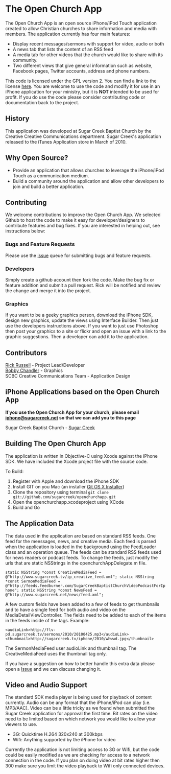 The Open Church App
===================

The Open Church App is an open source iPhone/iPod Touch application created to allow Christian churches to share information and media with members.  The application currently has four main features:

* Display recent messages/sermons with support for video, audio or both
* A news tab that lists the content of an RSS feed
* A media tab for other videos that the church would like to share with its community.
* Two different views that give general information such as website, Facebook pages, Twitter accounts, address and phone numbers.

This code is licensed under the GPL version 2.  You can find a link to the license [here](http://www.gnu.org/licenses/gpl-2.0.html). You are welcome to use the code and modify it for use in an iPhone application for your ministry, but it is __NOT__ intended to be used for profit.  If you do use the code please consider contributing code or documentation back to the project.

History
-------

This application was developed at Sugar Creek Baptist Church by the Creative Creative Communications department.  Sugar Creek's application released to the iTunes Application store in March of 2010.

Why Open Source?
---------------- 

* Provide an application that allows churches to leverage the iPhone/iPod Touch as a communication medium.
* Build a community around the application and allow other developers to join and build a better application.

Contributing
------------
We welcome contributions to improve the Open Church App.  We selected Github to host the code to make it easy for developer/designers to contribute features and bug fixes.  If you are interested in helping out, see instructions below:

### Bugs and Feature Requests
Please use the [issue](http://github.com/sugarcreek/openchurchapp/issues) queue for submitting bugs and feature requests.

### Developers
Simply create a github account then fork the code.  Make the bug fix or feature addition and submit a pull request.  Rick will be notified and review the change and merge it into the project.

### Graphics

If you want to be a geeky graphics person, download the iPhone SDK, design new graphics, update the views using Interface Builder.  Then just use the developers instructions above.  If you want to just use Photoshop then post your graphics to a site or flickr and open an issue with a link to the graphic suggestions.  Then a developer can add it to the application.

Contributors
------------

[Rick Russell](mailto:rrussell@sugarcreek.net) - Project Lead/Developer  
[Bobby Chandler](mailto:bchandler@sugarcreek.net) - Graphics  
SCBC Creative Communications Team - Application Design  

iPhone Applications based on the Open Church App
------------------------------------------------
__If you use the Open Church App for your church, please email [iphone@sugarcreek.net](mailto:iphone@sugarcreek.net) so that we can add you to this page__

Sugar Creek Baptist Church - [Sugar Creek](http://itunes.apple.com/us/app/sugar-creek/id362313367?mt=8)

Building The Open Church App
----------------------------

The application is written in Objective-C using Xcode against the iPhone SDK.  We have included the Xcode project file with the source code.  

To Build:

1. Register with Apple and download the iPhone SDK
1. Install GIT on you Mac (an installer [Git OS X Installer](http://code.google.com/p/git-osx-installer/))
1. Clone the repository using terminal
	`git clone git://github.com/sugarcreek/openchurchapp.git`
1. Open the openchurchapp.xcodeproject using XCode
1. Build and Go


The Application Data
--------------------

The data used in the application are based on standard RSS feeds. One feed for the meessages, news, and creative media.  Each feed is parsed when the application is loaded in the background using the FeedLoader class and an operation queue.  The feeds can be standard RSS feeds used for news readers or podcast feeds.  To change the feeds, just modify the urls that are static NSStrings in the openchurchAppDelegate.m file.

`
static NSString *const CreativeMediaFeed = @"http://www.sugarcreek.tv/ip_creative_feed.xml";
static NSString *const SermonMediaFeed = @"http://feeds.feedburner.com/SugarCreekBaptistChurchVideoPodcastForIphone";
static NSString *const NewsFeed = @"http://www.sugarcreek.net/news/feed.xml";
`

A few custom fields have been added to a few of feeds to get thumbnails and to have a single feed for both audio and video on the MediaDetailViewController. The fields need to be added to each of the items in the feeds inside of the <item></item> tags.  Example:

`
<audioLink>http://flv-pd.sugarcreek.tv/sermons/2010/20100425.mp3</audioLink>
<thumbnail>http://sugarcreek.tv/iphone/2010/whwwd.jpg</thumbnail>
`

The SermonMediaFeed user audioLink and thumbnail tag.  The CreativeMediaFeed uses the thumbnail tag only.

If you have a suggestion on how to better handle this extra data please open a [Issue](http://github.com/sugarcreek/openchurchapp/issues) and we can discuss changing it.

Video and Audio Support
-----------------------

The standard SDK media player is being used for playback of content currently. Audio can be any format that the iPhone/iPod can play (i.e. MP3/AAC).  Video can be a little tricky as we found when submitted the Sugar Creek application for approval the first time.  Bit rates on the video need to be limited based on which network you would like to allow your viewers to use.  

* 3G: Quicktime H.264 320x240 at 300kbps
* Wifi: Anything supported by the iPhone for video

Currently the application is not limiting access to 3G or Wifi, but the code could be easily modified as we are checking for access to a network connection in the code.  If you plan on doing video at bit rates higher then 300 make sure you limit the video playback to Wifi only connected devices.




